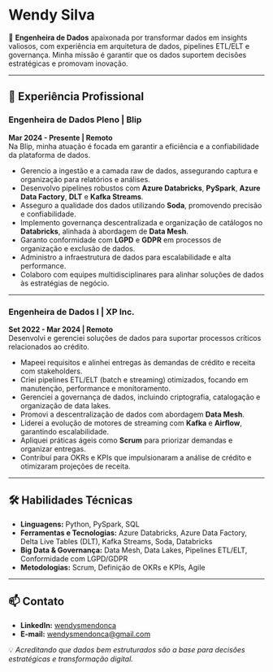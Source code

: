 # Wendy Silva

🚀 **Engenheira de Dados** apaixonada por transformar dados em insights valiosos, com experiência em arquitetura de dados, pipelines ETL/ELT e governança. Minha missão é garantir que os dados suportem decisões estratégicas e promovam inovação.

---

## 💼 Experiência Profissional

### Engenheira de Dados Pleno | **Blip**  
**Mar 2024 - Presente | Remoto**  
Na Blip, minha atuação é focada em garantir a eficiência e a confiabilidade da plataforma de dados.  
- Gerencio a ingestão e a camada raw de dados, assegurando captura e organização para relatórios e análises.  
- Desenvolvo pipelines robustos com **Azure Databricks**, **PySpark**, **Azure Data Factory**, **DLT** e **Kafka Streams**.  
- Asseguro a qualidade dos dados utilizando **Soda**, promovendo precisão e confiabilidade.  
- Implemento governança descentralizada e organização de catálogos no **Databricks**, alinhada à abordagem de **Data Mesh**.  
- Garanto conformidade com **LGPD** e **GDPR** em processos de organização e exclusão de dados.  
- Administro a infraestrutura de dados para escalabilidade e alta performance.  
- Colaboro com equipes multidisciplinares para alinhar soluções de dados às estratégias de negócio.

---

### Engenheira de Dados I | **XP Inc.**  
**Set 2022 - Mar 2024 | Remoto**  
Desenvolvi e gerenciei soluções de dados para suportar processos críticos relacionados ao crédito.  
- Mapeei requisitos e alinhei entregas às demandas de crédito e receita com stakeholders.  
- Criei pipelines ETL/ELT (batch e streaming) otimizados, focando em manutenção, performance e monitoramento.  
- Gerenciei a governança de dados, incluindo criptografia, catalogação e organização de data lakes.  
- Promovi a descentralização de dados com abordagem **Data Mesh**.  
- Liderei a evolução de motores de streaming com **Kafka** e **Airflow**, garantindo escalabilidade.  
- Apliquei práticas ágeis como **Scrum** para priorizar demandas e organizar entregas.  
- Contribuí para OKRs e KPIs que impulsionaram a análise de crédito e otimizaram projeções de receita.

---

## 🛠️ Habilidades Técnicas
- **Linguagens:** Python, PySpark, SQL  
- **Ferramentas e Tecnologias:** Azure Databricks, Azure Data Factory, Delta Live Tables (DLT), Kafka Streams, Soda, Databricks  
- **Big Data & Governança:** Data Mesh, Data Lakes, Pipelines ETL/ELT, Conformidade com LGPD/GDPR  
- **Metodologias:** Scrum, Definição de OKRs e KPIs, Agile  

---

## 📫 Contato
- **LinkedIn:** [wendysmendonca](https://www.linkedin.com/in/wendysmendonca/)  
- **E-mail:** wendysmendonca@gmail.com

💡 _Acreditando que dados bem estruturados são a base para decisões estratégicas e transformação digital._
